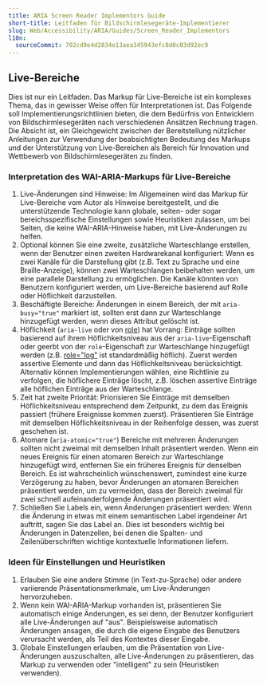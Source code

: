 ```yaml
---
title: ARIA Screen Reader Implementors Guide
short-title: Leitfaden für Bildschirmlesegeräte-Implementierer
slug: Web/Accessibility/ARIA/Guides/Screen_Reader_Implementors
l10n:
  sourceCommit: 702cd9e4d2834e13aea345943efc8d0c03d92ec9
---
```


## Live-Bereiche

Dies ist nur ein Leitfaden. Das Markup für Live-Bereiche ist ein komplexes Thema, das in gewisser Weise offen für Interpretationen ist. Das Folgende soll Implementierungsrichtlinien bieten, die dem Bedürfnis von Entwicklern von Bildschirmlesegeräten nach verschiedenen Ansätzen Rechnung tragen. Die Absicht ist, ein Gleichgewicht zwischen der Bereitstellung nützlicher Anleitungen zur Verwendung der beabsichtigten Bedeutung des Markups und der Unterstützung von Live-Bereichen als Bereich für Innovation und Wettbewerb von Bildschirmlesegeräten zu finden.

### Interpretation des WAI-ARIA-Markups für Live-Bereiche

1. Live-Änderungen sind Hinweise: Im Allgemeinen wird das Markup für Live-Bereiche vom Autor als Hinweise bereitgestellt, und die unterstützende Technologie kann globale, seiten- oder sogar bereichsspezifische Einstellungen sowie Heuristiken zulassen, um bei Seiten, die keine WAI-ARIA-Hinweise haben, mit Live-Änderungen zu helfen.
2. Optional können Sie eine zweite, zusätzliche Warteschlange erstellen, wenn der Benutzer einen zweiten Hardwarekanal konfiguriert: Wenn es zwei Kanäle für die Darstellung gibt (z.B. Text zu Sprache und eine Braille-Anzeige), können zwei Warteschlangen beibehalten werden, um eine parallele Darstellung zu ermöglichen. Die Kanäle könnten von Benutzern konfiguriert werden, um Live-Bereiche basierend auf Rolle oder Höflichkeit darzustellen.
3. Beschäftigte Bereiche: Änderungen in einem Bereich, der mit `aria-busy="true"` markiert ist, sollten erst dann zur Warteschlange hinzugefügt werden, wenn dieses Attribut gelöscht ist.
4. Höflichkeit (`aria-live` oder von [role](/de/docs/Web/Accessibility/ARIA/Reference/Roles)) hat Vorrang: Einträge sollten basierend auf ihrem Höflichkeitsniveau aus der `aria-live`-Eigenschaft oder geerbt von der `role`-Eigenschaft zur Warteschlange hinzugefügt werden (z.B. [role="log"](/de/docs/Web/Accessibility/ARIA/Reference/Roles/log_role) ist standardmäßig höflich). Zuerst werden assertive Elemente und dann das Höflichkeitsniveau berücksichtigt. Alternativ können Implementierungen wählen, eine Richtlinie zu verfolgen, die höflichere Einträge löscht, z.B. löschen assertive Einträge alle höflichen Einträge aus der Warteschlange.
5. Zeit hat zweite Priorität: Priorisieren Sie Einträge mit demselben Höflichkeitsniveau entsprechend dem Zeitpunkt, zu dem das Ereignis passiert (frühere Ereignisse kommen zuerst). Präsentieren Sie Einträge mit demselben Höflichkeitsniveau in der Reihenfolge dessen, was zuerst geschehen ist.
6. Atomare (`aria-atomic="true"`) Bereiche mit mehreren Änderungen sollten nicht zweimal mit demselben Inhalt präsentiert werden. Wenn ein neues Ereignis für einen atomaren Bereich zur Warteschlange hinzugefügt wird, entfernen Sie ein früheres Ereignis für denselben Bereich. Es ist wahrscheinlich wünschenswert, zumindest eine kurze Verzögerung zu haben, bevor Änderungen an atomaren Bereichen präsentiert werden, um zu vermeiden, dass der Bereich zweimal für zwei schnell aufeinanderfolgende Änderungen präsentiert wird.
7. Schließen Sie Labels ein, wenn Änderungen präsentiert werden: Wenn die Änderung in etwas mit einem semantischen Label irgendeiner Art auftritt, sagen Sie das Label an. Dies ist besonders wichtig bei Änderungen in Datenzellen, bei denen die Spalten- und Zeilenüberschriften wichtige kontextuelle Informationen liefern.

### Ideen für Einstellungen und Heuristiken

1. Erlauben Sie eine andere Stimme (in Text-zu-Sprache) oder andere variierende Präsentationsmerkmale, um Live-Änderungen hervorzuheben.
2. Wenn kein WAI-ARIA-Markup vorhanden ist, präsentieren Sie automatisch einige Änderungen, es sei denn, der Benutzer konfiguriert alle Live-Änderungen auf "aus". Beispielsweise automatisch Änderungen ansagen, die durch die eigene Eingabe des Benutzers verursacht werden, als Teil des Kontextes dieser Eingabe.
3. Globale Einstellungen erlauben, um die Präsentation von Live-Änderungen auszuschalten, alle Live-Änderungen zu präsentieren, das Markup zu verwenden oder "intelligent" zu sein (Heuristiken verwenden).
